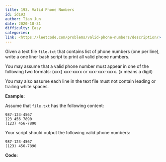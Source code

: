 ```yaml
---
title: 193. Valid Phone Numbers
id: id193
author: Tian Jun
date: 2020-10-31
difficulty: Easy
categories: 
link: <https://leetcode.com/problems/valid-phone-numbers/description/>
---
```


Given a text file `file.txt` that contains list of phone numbers (one per
line), write a one liner bash script to print all valid phone numbers.

You may assume that a valid phone number must appear in one of the following
two formats: (xxx) xxx-xxxx or xxx-xxx-xxxx. (x means a digit)

You may also assume each line in the text file must not contain leading or
trailing white spaces.

**Example:**

Assume that `file.txt` has the following content:
            987-123-4567    123 456 7890    (123) 456-7890    

Your script should output the following valid phone numbers:
            987-123-4567    (123) 456-7890    


**Code:**
